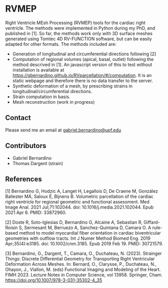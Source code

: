 # RVMEP
Right Ventricle MEsh Processing (RVMEP) tools for the cardiac right ventricle. The methods were implemented in Python during my PhD, and published in [1]. So far, the methods work only with 3D surface meshes generated using Tomtec 4D RV-FUNCTION software, but can be easily adapted for other formats. The methods included are:

- Generation of longitudinal and circumferential directions following [2]
- Computation of regional volumes (apical, basal, outlet) following the method descrived in [1]. An javascript version of this to test without installation is available at https://gbernardino.github.io/RVparcellation/#/computation. It is an static webpage and therefore there is no data transfer to the server.
- Synthetic deformation of a mesh, by prescribing strains in longitudinal/circumferential directions.
- Strain computation in basis.
- Mesh reconstruction (work in progress)

## Contact
Please send me an email at gabriel.bernardino@upf.edu

## Contributors
- Gabriel Bernardino
- Thomas Dargent (strain)

## References

[1] Bernardino G, Hodzic A, Langet H, Legallois D, De Craene M, González Ballester MÁ, Saloux É, Bijnens B. Volumetric parcellation of the cardiac right ventricle for regional geometric and functional assessment. Med Image Anal. 2021 Jul;71:102044. doi: 10.1016/j.media.2021.102044. Epub 2021 Apr 6. PMID: 33872960.

[2] Doste R, Soto-Iglesias D, Bernardino G, Alcaine A, Sebastian R, Giffard-Roisin S, Sermesant M, Berruezo A, Sanchez-Quintana D, Camara O. A rule-based method to model myocardial fiber orientation in cardiac biventricular geometries with outflow tracts. Int J Numer Method Biomed Eng. 2019 Apr;35(4):e3185. doi: 10.1002/cnm.3185. Epub 2019 Feb 19. PMID: 30721579.

[3] Bernardino, G., Dargent, T., Camara, O., Duchateau, N. (2023). Strainger Things: Discrete Differential Geometry for Transporting Right Ventricular Deformation Across Meshes. In: Bernard, O., Clarysse, P., Duchateau, N., Ohayon, J., Viallon, M. (eds) Functional Imaging and Modeling of the Heart. FIMH 2023. Lecture Notes in Computer Science, vol 13958. Springer, Cham. https://doi.org/10.1007/978-3-031-35302-4_35
